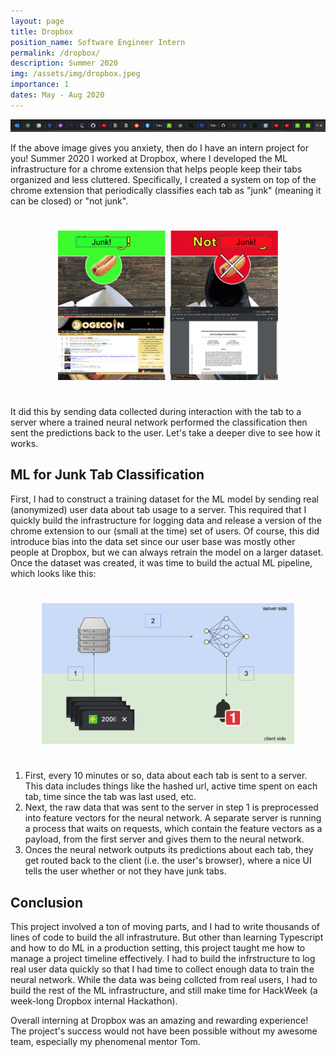 ```yaml
---
layout: page
title: Dropbox
position_name: Software Engineer Intern
permalink: /dropbox/
description: Summer 2020
img: /assets/img/dropbox.jpeg
importance: 1
dates: May - Aug 2020
---
```


<img src="/assets/img/projects/anxiety.png" style="max-width: 100%;">

If the above image gives you anxiety, then do I have an intern project for you! Summer 2020 I worked at Dropbox, where I developed the ML infrastructure for a chrome extension that helps people keep their tabs organized and less cluttered. Specifically, I created a system on top of the chrome extension that periodically classifies each tab as "junk" (meaning it can be closed) or "not junk".

<center>
    <img src="/assets/img/projects/junk-not-junk.png" style="max-width: 70%; padding: 5%" alt="iykyk">
</center>

It did this by sending data collected during interaction with the tab to a server where a trained neural network performed the classification then sent the predictions back to the user. Let's take a deeper dive to see how it works.

## ML for Junk Tab Classification

First, I had to construct a training dataset for the ML model by sending real (anonymized) user data about tab usage to a server. This required that I quickly build the infrastructure for logging data and release a version of the chrome extension to our (small at the time) set of users. Of course, this did introduce bias into the data set since our user base was mostly other people at Dropbox, but we can always retrain the model on a larger dataset. Once the dataset was created, it was time to build the actual ML pipeline, which looks like this:

<center>
    <img src="/assets/img/projects/junk-prediction-system.png" style="max-width: 80%; padding: 5%" alt="iykyk">
</center>

1. First, every 10 minutes or so, data about each tab is sent to a server. This data includes things like the hashed url, active time spent on each tab, time since the tab was last used, etc.
2. Next, the raw data that was sent to the server in step 1 is preprocessed into feature vectors for the neural network. A separate server is running a process that waits on requests, which contain the feature vectors as a payload, from the first server and gives them to the neural network.
3. Onces the neural network outputs its predictions about each tab, they get routed back to the client (i.e. the user's browser), where a nice UI tells the user whether or not they have junk tabs.


## Conclusion

This project involved a ton of moving parts, and I had to write thousands of lines of code to build the all infrastruture. But other than learning Typescript and how to do ML in a production setting, this project taught me how to manage a project timeline effectively. I had to build the infrstructure to log real user data quickly so that I had time to collect enough data to train the neural network. While the data was being collcted from real users, I had to build the rest of the ML infrastructure, and still make time for HackWeek (a week-long Dropbox internal Hackathon).

Overall interning at Dropbox was an amazing and rewarding experience! The project's success would not have been possible without my awesome team, especially my phenomenal mentor Tom.


